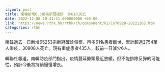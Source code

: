 ```yaml
---
layout: post
title: 南韓新增6.5萬宗新冠確診　多61人死亡
date: 2022-12-08 10:41:11.000000000 +08:00
link: https://news.rthk.hk/rthk/ch/component/k2/1678928-20221208.htm
categories: rthk
---
```


南韓過去一日新增65253宗新冠確診個案，再多61名患者離世，累計超過2754萬人染疫，30908人死亡。現有重症患者435人，較前一日減少6人。

韓聯社報道，南韓防疫部門指出，疫情蔓延勢頭最近放緩，但不能排除反彈的可能性，預計今後將持續慢慢增長。
